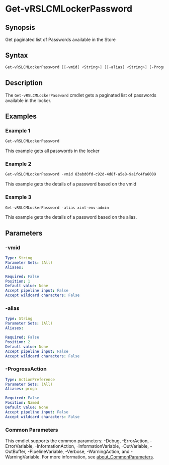 # Get-vRSLCMLockerPassword

## Synopsis

Get paginated list of Passwords available in the Store

## Syntax

```powershell
Get-vRSLCMLockerPassword [[-vmid] <String>] [[-alias] <String>] [-ProgressAction <ActionPreference>] [<CommonParameters>]
```

## Description

The `Get-vRSLCMLockerPassword` cmdlet gets a paginated list of passwords available in the locker.

## Examples

### Example 1

```powershell
Get-vRSLCMLockerPassword
```

This example gets all passwords in the locker

### Example 2

```powershell
Get-vRSLCMLockerPassword -vmid 83abd0fd-c92d-4d8f-a5e8-9a1fc4fa6009
```

This example gets the details of a password based on the vmid

### Example 3

```powershell
Get-vRSLCMLockerPassword -alias xint-env-admin
```

This example gets the details of a password based on the alias.

## Parameters

### -vmid

```yaml
Type: String
Parameter Sets: (All)
Aliases:

Required: False
Position: 1
Default value: None
Accept pipeline input: False
Accept wildcard characters: False
```

### -alias

```yaml
Type: String
Parameter Sets: (All)
Aliases:

Required: False
Position: 2
Default value: None
Accept pipeline input: False
Accept wildcard characters: False
```

### -ProgressAction

```yaml
Type: ActionPreference
Parameter Sets: (All)
Aliases: proga

Required: False
Position: Named
Default value: None
Accept pipeline input: False
Accept wildcard characters: False
```

### Common Parameters

This cmdlet supports the common parameters: -Debug, -ErrorAction, -ErrorVariable, -InformationAction, -InformationVariable, -OutVariable, -OutBuffer, -PipelineVariable, -Verbose, -WarningAction, and -WarningVariable. For more information, see [about_CommonParameters](http://go.microsoft.com/fwlink/?LinkID=113216).
